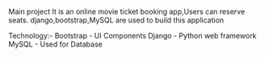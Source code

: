 Main project
It is an online movie ticket booking app,Users can reserve seats.
django,bootstrap,MySQL are used to build this application

Technology:-
Bootstrap - UI Components
Django - Python web framework
MySQL - Used for Database
